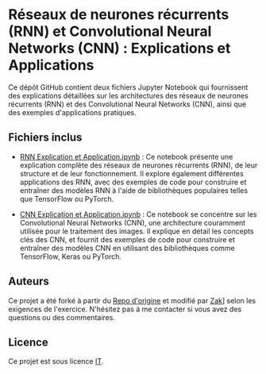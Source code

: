# Réseaux de neurones récurrents (RNN) et Convolutional Neural Networks (CNN) : Explications et Applications

Ce dépôt GitHub contient deux fichiers Jupyter Notebook qui fournissent des explications détaillées sur les architectures des réseaux de neurones récurrents (RNN) et des Convolutional Neural Networks (CNN), ainsi que des exemples d'applications pratiques.

## Fichiers inclus

- [RNN Explication et Application.ipynb](RNN%20Explication%20et%20Application.ipynb) : Ce notebook présente une explication complète des réseaux de neurones récurrents (RNN), de leur structure et de leur fonctionnement. Il explore également différentes applications des RNN, avec des exemples de code pour construire et entraîner des modèles RNN à l'aide de bibliothèques populaires telles que TensorFlow ou PyTorch.

- [CNN Explication et Application.ipynb](CNN%20Explication%20et%20Application.ipynb) : Ce notebook se concentre sur les Convolutional Neural Networks (CNN), une architecture couramment utilisée pour le traitement des images. Il explique en détail les concepts clés des CNN, et fournit des exemples de code pour construire et entraîner des modèles CNN en utilisant des bibliothèques comme TensorFlow, Keras ou PyTorch.
## Auteurs

Ce projet a été forké à partir du [Repo d'origine]() et modifié par [Zak](url)] selon les exigences de l'exercice.
N'hésitez pas à me contacter si vous avez des questions ou des commentaires.

## Licence

Ce projet est sous licence [IT](LICENSE).
